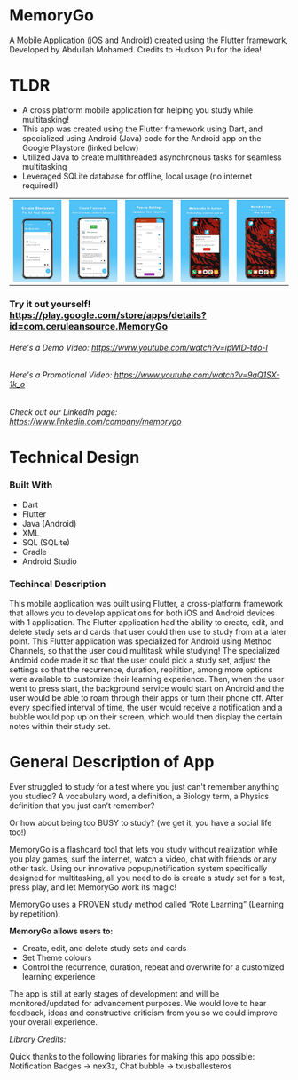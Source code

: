 # MemoryGo
A Mobile Application (iOS and Android) created using the Flutter framework, Developed by Abdullah Mohamed. Credits to Hudson Pu for the idea!

# TLDR 

 * A cross platform mobile application for helping you study while multitasking!
 * This app was created using the Flutter framework using Dart, and specialized using Android (Java) code for the Android app on the Google Playstore (linked below)
 * Utilized Java to create multithreaded asynchronous tasks for seamless multitasking
 * Leveraged SQLite database for offline, local usage (no internet required!)

<table>
 <tr>
  <td valign="top"><img src="7-1.jpg"></td>
  <td valign="top"><img src="7-2.jpg"></td>
  <td valign="top"><img src="7-3.jpg"></td>
  <td valign="top"><img src="7-4.jpg"></td>
  <td valign="top"><img src="7-5.jpg"></td>
 </tr>
</table>

### Try it out yourself! https://play.google.com/store/apps/details?id=com.ceruleansource.MemoryGo

###### Here's a Demo Video: https://www.youtube.com/watch?v=ipWID-tdo-I
###### Here's a Promotional Video: https://www.youtube.com/watch?v=9aQ1SX-1k_o
###### Check out our LinkedIn page: https://www.linkedin.com/company/memorygo

# Technical Design

### Built With

 * Dart
 * Flutter
 * Java (Android)
 * XML
 * SQL (SQLite)
 * Gradle
 * Android Studio

### Techincal Description

 This mobile application was built using Flutter, a cross-platform framework that allows you to develop applications for both iOS and Android devices with 1 application. The Flutter application had the ability to create, edit, and delete study sets and cards that user could then use to study from at a later point. This Flutter application was specialized for Android using Method Channels, so that the user could multitask while studying! The specialized Android code made it so that the user could pick a study set, adjust the settings so that the recurrence, duration, repitition, among more options were available to customize their learning experience. Then, when the user went to press start, the background service would start on Android and the user would be able to roam through their apps or turn their phone off. After every specified interval of time, the user would receive a notification and a bubble would pop up on their screen, which would then display the certain notes within their study set.
 

# General Description of App

Ever struggled to study for a test where you just can't remember anything you studied? A vocabulary word, a definition, a Biology term, a Physics definition that you just can’t remember?

Or how about being too BUSY to study? (we get it, you have a social life too!)

MemoryGo is a flashcard tool that lets you study without realization while you play games, surf the internet, watch a video, chat with friends or any other task. Using our innovative popup/notification system specifically designed for multitasking, all you need to do is create a study set for a test, press play, and let MemoryGo work its magic!

MemoryGo uses a PROVEN study method called “Rote Learning” (Learning by repetition).

**MemoryGo allows users to:**
* Create, edit, and delete study sets and cards
* Set Theme colours
* Control the recurrence, duration, repeat and overwrite for a customized learning experience

The app is still at early stages of development and will be monitored/updated for advancement purposes. We would love to hear feedback, ideas and constructive criticism from you so we could improve your overall experience.


*Library Credits:*

Quick thanks to the following libraries for making this app possible:
Notification Badges -> nex3z,
Chat bubble -> txusballesteros
